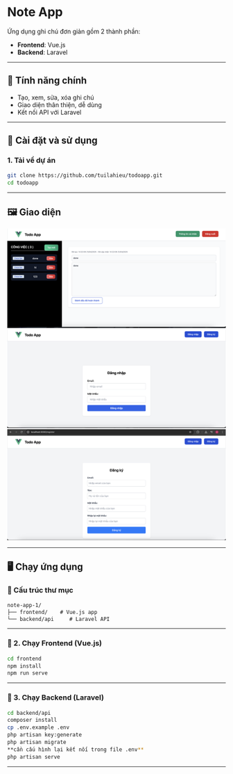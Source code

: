 # Note App

Ứng dụng ghi chú đơn giản gồm 2 thành phần:

* **Frontend**: Vue.js
* **Backend**: Laravel

---

## 🚀 Tính năng chính

* Tạo, xem, sửa, xóa ghi chú
* Giao diện thân thiện, dễ dùng
* Kết nối API với Laravel

---

## 📆 Cài đặt và sử dụng

### 1. Tải về dự án

```bash
git clone https://github.com/tuilahieu/todoapp.git
cd todoapp
```

---

## 🖼️ Giao diện

![Giao diện ứng dụng](sreenshot_readme/main.png)
![Giao diện đăng nhập](sreenshot_readme/login.png)
![Giao diện đăng ký](sreenshot_readme/register.png)


---

## 🖥️ Chạy ứng dụng

### 📂 Cấu trúc thư mục

```
note-app-1/
├── frontend/    # Vue.js app
└── backend/api     # Laravel API
```

---

### 🧩 2. Chạy **Frontend (Vue.js)**

```bash
cd frontend
npm install
npm run serve
```

---

### 🔧 3. Chạy **Backend (Laravel)**

```bash
cd backend/api
composer install
cp .env.example .env
php artisan key:generate
php artisan migrate
**cần cấu hình lại kết nối trong file .env**
php artisan serve
```

---
